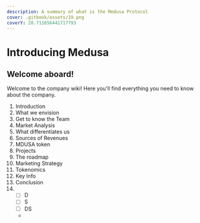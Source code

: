 ```yaml
---
description: A summary of what is the Medusa Protocol
cover: .gitbook/assets/19.png
coverY: 28.711656441717793
---
```


# Introducing Medusa

## Welcome aboard!

Welcome to the company wiki! Here you'll find everything you need to know about the company.





1. Introduction
2. What we envision
3. Get to know the Team&#x20;
4. Market Analysis
5. What differentiates us
6. Sources of Revenues
7. MDUSA token
8. Projects
9. The roadmap
10. Marketing Strategy
11. Tokenomics
12. Key Info
13. Conclusion
14.
    * [ ] D
    * [ ] S
    * [ ] DS
    *
